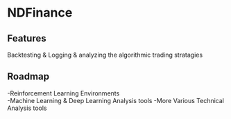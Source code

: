 # NDFinance

## Features
Backtesting & Logging & analyzing the algorithmic trading stratagies

## Roadmap
-Reinforcement Learning Environments  
-Machine Learning & Deep Learning Analysis tools
-More Various Technical Analysis tools


